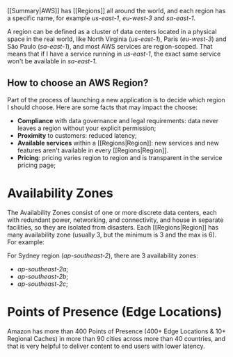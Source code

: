 [[Summary|AWS]] has [[Regions]] all around the world, and each region has a specific name, for example *us-east-1*, *eu-west-3* and *sa-east-1*. 

A region can be defined as a cluster of data centers located in a physical space in the real world, like North Virginia (*us-east-1*), Paris (*eu-west-3*) and São Paulo (*sa-east-1*), and most AWS services are region-scoped. That means that if I have a service running in *us-east-1*, the exact same service won't be available in *sa-east-1*.

## How to choose an AWS Region?
Part of the process of launching a new application is to decide which region I should choose. Here are some facts that may impact the choose:

- **Compliance** with data governance and legal requirements: data never leaves a region without your explicit permission;
- **Proximity** to customers: reduced latency;
- **Available services** within a [[Regions|Region]]: new services and new features aren't available in every [[Regions|Region]].
- **Pricing**: pricing varies region to region and is transparent in the service pricing page;

# Availability Zones
The Availability Zones consist of one or more discrete data centers, each with redundant power, networking, and connectivity, and house in separate facilities, so they are isolated from disasters. Each [[Regions|Region]] has many availability zone (usually 3, but the minimum is 3 and the max is 6). For example:

For Sydney region (*ap-southeast-2*), there are 3 availability zones:

- *ap-southeast-2a*;
- *ap-southeast-2b*;
- *ap-southeast-2c*;

# Points of Presence (Edge Locations)
Amazon has more than 400 Points of Presence (400+ Edge Locations & 10+ Regional Caches) in more than 90 cities across more than 40 countries, and that is very helpful to deliver content to end users with lower latency.